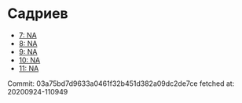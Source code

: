 # Садриев
- [7: NA](7.md)
- [8: NA](8.md)
- [9: NA](9.md)
- [10: NA](10.md)
- [11: NA](11.md)

Commit: 03a75bd7d9633a0461f32b451d382a09dc2de7ce
 fetched at: 20200924-110949

